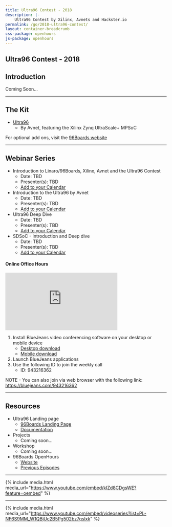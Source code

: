 ```yaml
---
title: Ultra96 Contest - 2018
description: |-
    Ultra96 Contest by Xilinx, Avnets and Hackster.io
permalink: /go/2018-ultra96-contest/
layout: container-breadcrumb
css-package: openhours
js-package: openhours
---
```


<div class="col-md-6" markdown="1">

## Ultra96 Contest - 2018

## Introduction

Coming Soon...

***

## The Kit

- [Ultra96](https://www.96boards.org/product/ultra96/)
   - By Avnet, featuring the Xilinx Zynq UltraScale+ MPSoC

For optional add ons, visit the [96Boards website](https://www.96boards.org/)

***

## Webinar Series

- Introduction to Linaro/96Boards, Xilinx, Avnet and the Ultra96 Contest
   - Date: TBD
   - Presenter(s): TBD
   - [Add to your Calendar]()
- Introduction to the Ultra96 by Avnet
   - Date: TBD
   - Presenter(s): TBD
   - [Add to your Calendar]()
- Ultra96 Deep Dive
   - Date: TBD
   - Presenter(s): TBD
   - [Add to your Calendar]()
- SDSoC - Introduction and Deep dive
   - Date: TBD
   - Presenter(s): TBD
   - [Add to your Calendar]()

#### Online Office Hours

<iframe width="350" height="180" src="https://w2.countingdownto.com/2217783" frameborder="0"></iframe>

1) Install BlueJeans video conferencing software on your desktop or mobile device
   - [Desktop download](https://www.bluejeans.com/downloads)
   - [Mobile download](https://www.bluejeans.com/downloads#mobile-tablet)
2) Launch BlueJeans applications
3) Use the following ID to join the weekly call
   - ID: 943216362

NOTE - You can also join via web browser with the following link: https://bluejeans.com/943216362

***

## Resources

- Ultra96 Landing page
   - [96Boards Landing Page](https://www.96boards.org/product/ultra96/)
   - [Documentation](https://github.com/96boards/documentation)
- Projects
   - Coming soon...
- Workshop
   - Coming soon...
- 96Boards OpenHours
   - [Website](https://www.96boards.org/openhours/)
   - [Previous Episodes](https://www.youtube.com/playlist?list=PL-NF6S9MM_W1QBjUc2B5Pg502bz7qslxk)

***

</div>
<div class="col-md-6">
<div class="openhours-panel" markdown="1" id="openhours-panel">

{% include media.html media_url="https://www.youtube.com/embed/kIZd8CDgsWE?feature=oembed" %}

***

{% include media.html media_url="https://www.youtube.com/embed/videoseries?list=PL-NF6S9MM_W1QBjUc2B5Pg502bz7qslxk" %}

</div>
</div>
